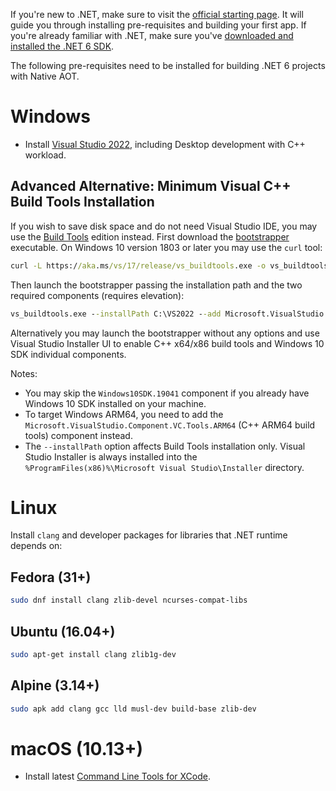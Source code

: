 If you're new to .NET, make sure to visit the [official starting page](http://dotnet.github.io). It will guide you through installing pre-requisites and building your first app.
If you're already familiar with .NET, make sure you've [downloaded and installed the .NET 6 SDK](https://www.microsoft.com/net/download/core).

The following pre-requisites need to be installed for building .NET 6 projects with Native AOT.

# Windows

* Install [Visual Studio 2022](https://visualstudio.microsoft.com/vs/community/), including Desktop development with C++ workload.

## Advanced Alternative: Minimum Visual C++ Build Tools Installation
If you wish to save disk space and do not need Visual Studio IDE, you may use the [Build Tools](https://visualstudio.microsoft.com/downloads/#build-tools-for-visual-studio-2022)
edition instead. First download the [bootstrapper](https://aka.ms/vs/17/release/vs_buildtools.exe) executable.
On Windows 10 version 1803 or later you may use the `curl` tool:

```cmd
curl -L https://aka.ms/vs/17/release/vs_buildtools.exe -o vs_buildtools.exe
```

Then launch the bootstrapper passing the installation path and the two required components (requires elevation):
```cmd
vs_buildtools.exe --installPath C:\VS2022 --add Microsoft.VisualStudio.Component.VC.Tools.x86.x64 Microsoft.VisualStudio.Component.Windows10SDK.19041 --passive --norestart --nocache
```
Alternatively you may launch the bootstrapper without any options and use Visual Studio Installer UI to enable C++ x64/x86 build tools and Windows 10 SDK individual components.

Notes:
- You may skip the `Windows10SDK.19041` component if you already have Windows 10 SDK installed on your machine.
- To target Windows ARM64, you need to add the `Microsoft.VisualStudio.Component.VC.Tools.ARM64` (C++ ARM64 build tools) component instead.
- The `--installPath` option affects Build Tools installation only. Visual Studio Installer is always installed into
the `%ProgramFiles(x86)%\Microsoft Visual Studio\Installer` directory.

# Linux

Install `clang` and developer packages for libraries that .NET runtime depends on:

## Fedora (31+)

```sh
sudo dnf install clang zlib-devel ncurses-compat-libs
```

## Ubuntu (16.04+)

```sh
sudo apt-get install clang zlib1g-dev
```

## Alpine (3.14+)

```sh
sudo apk add clang gcc lld musl-dev build-base zlib-dev
```

# macOS (10.13+)

* Install latest [Command Line Tools for XCode](https://developer.apple.com/xcode/download/).
